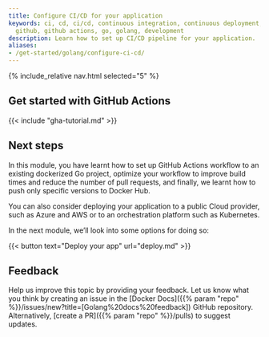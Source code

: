 ```yaml
---
title: Configure CI/CD for your application
keywords: ci, cd, ci/cd, continuous integration, continuous deployment, deployment,
  github, github actions, go, golang, development
description: Learn how to set up CI/CD pipeline for your application.
aliases:
- /get-started/golang/configure-ci-cd/
---
```


{% include_relative nav.html selected="5" %}

## Get started with GitHub Actions

{{< include "gha-tutorial.md" >}}

## Next steps

In this module, you have learnt how to set up GitHub Actions workflow to an existing dockerized Go project, optimize your workflow to improve build times and reduce the number of pull requests, and finally, we learnt how to push only specific versions to Docker Hub.

You can also consider deploying your application to a public Cloud provider, such as Azure and AWS or to an orchestration platform such as Kubernetes.

In the next module, we’ll look into some options for doing so:

{{< button text="Deploy your app" url="deploy.md" >}}

## Feedback

Help us improve this topic by providing your feedback. Let us know what you think by creating an issue in the [Docker Docs]({{% param "repo" %}}/issues/new?title=[Golang%20docs%20feedback]) GitHub repository. Alternatively, [create a PR]({{% param "repo" %}}/pulls) to suggest updates.